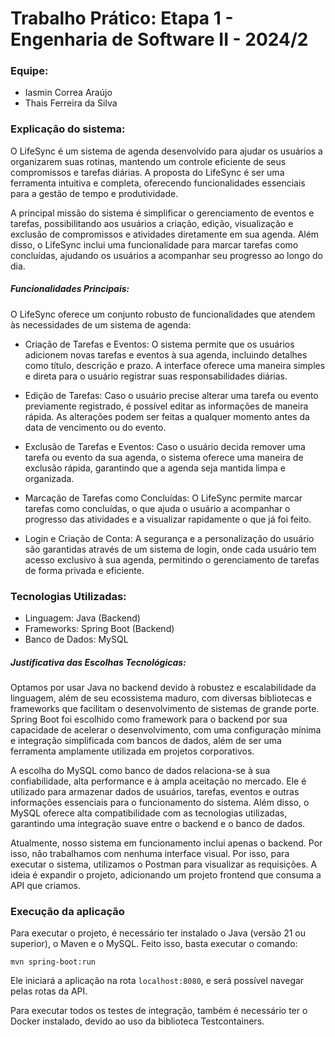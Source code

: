 # Trabalho Prático: Etapa 1 - Engenharia de Software II - 2024/2

### Equipe:
- Iasmin Correa Araújo
- Thais Ferreira da Silva

### Explicação do sistema:
O LifeSync é um sistema de agenda desenvolvido para ajudar os usuários a organizarem suas rotinas, mantendo um controle eficiente de seus compromissos e tarefas diárias. A proposta do LifeSync é ser uma ferramenta intuitiva e completa, oferecendo funcionalidades essenciais para a gestão de tempo e produtividade.

A principal missão do sistema é simplificar o gerenciamento de eventos e tarefas, possibilitando aos usuários a criação, edição, visualização e exclusão de compromissos e atividades diretamente em sua agenda. Além disso, o LifeSync inclui uma funcionalidade para marcar tarefas como concluídas, ajudando os usuários a acompanhar seu progresso ao longo do dia.

##### Funcionalidades Principais:

O LifeSync oferece um conjunto robusto de funcionalidades que atendem às necessidades de um sistema de agenda:

- Criação de Tarefas e Eventos: O sistema permite que os usuários adicionem novas tarefas e eventos à sua agenda, incluindo detalhes como título, descrição e prazo. A interface oferece uma maneira simples e direta para o usuário registrar suas responsabilidades diárias.

- Edição de Tarefas: Caso o usuário precise alterar uma tarefa ou evento previamente registrado, é possível editar as informações de maneira rápida. As alterações podem ser feitas a qualquer momento antes da data de vencimento ou do evento.

- Exclusão de Tarefas e Eventos: Caso o usuário decida remover uma tarefa ou evento da sua agenda, o sistema oferece uma maneira de exclusão rápida, garantindo que a agenda seja mantida limpa e organizada.

- Marcação de Tarefas como Concluídas: O LifeSync permite marcar tarefas como concluídas, o que ajuda o usuário a acompanhar o progresso das atividades e a visualizar rapidamente o que já foi feito.

- Login e Criação de Conta: A segurança e a personalização do usuário são garantidas através de um sistema de login, onde cada usuário tem acesso exclusivo à sua agenda, permitindo o gerenciamento de tarefas de forma privada e eficiente.

### Tecnologias Utilizadas:
- Linguagem: Java (Backend)
- Frameworks: Spring Boot (Backend)
- Banco de Dados: MySQL

##### Justificativa das Escolhas Tecnológicas:

Optamos por usar Java no backend devido à robustez e escalabilidade da linguagem, além de seu ecossistema maduro, com diversas bibliotecas e frameworks que facilitam o desenvolvimento de sistemas de grande porte. Spring Boot foi escolhido como framework para o backend por sua capacidade de acelerar o desenvolvimento, com uma configuração mínima e integração simplificada com bancos de dados, além de ser uma ferramenta amplamente utilizada em projetos corporativos.

A escolha do MySQL como banco de dados relaciona-se à sua confiabilidade, alta performance e à ampla aceitação no mercado. Ele é utilizado para armazenar dados de usuários, tarefas, eventos e outras informações essenciais para o funcionamento do sistema. Além disso, o MySQL oferece alta compatibilidade com as tecnologias utilizadas, garantindo uma integração suave entre o backend e o banco de dados.

Atualmente, nosso sistema em funcionamento inclui apenas o backend. Por isso, não trabalhamos com nenhuma interface visual. Por isso, para executar o sistema, utilizamos o Postman para visualizar as requisições. A ideia é expandir o projeto, adicionando um projeto frontend que consuma a API que criamos.

### Execução da aplicação
Para executar o projeto, é necessário ter instalado o Java (versão 21 ou superior), o Maven e o MySQL. Feito isso, basta executar o comando:

```
mvn spring-boot:run
```
Ele iniciará a aplicação na rota `localhost:8080`, e será possível navegar pelas rotas da API.

Para executar todos os testes de integração, também é necessário ter o Docker instalado, devido ao uso da biblioteca Testcontainers. 

